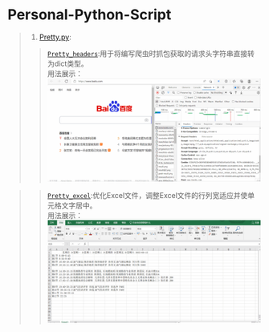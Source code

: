 # Personal-Python-Script
>1. [Pretty.py](https://github.com/YEUNGWAIPANG/Personal-Python-Script/blob/main/Pretty.py):
>>[`Pretty_headers`](https://github.com/YEUNGWAIPANG/Personal-Python-Script/blob/acb03eae9e91da369888c2767d7d9b2e85c28f5f/Pretty.py#L8):用于将编写爬虫时抓包获取的请求头字符串直接转为dict类型。  
>>用法展示： 
![gif](https://github.com/YEUNGWAIPANG/Personal-Python-Script/blob/main/example/Pretty/Pretty_headers.gif)

>>[`Pretty_excel`](https://github.com/YEUNGWAIPANG/Personal-Python-Script/blob/acb03eae9e91da369888c2767d7d9b2e85c28f5f/Pretty.py#L17):优化Excel文件，调整Excel文件的行列宽适应并使单元格文字居中。  
>>用法展示：  
![gif](https://github.com/YEUNGWAIPANG/Personal-Python-Script/blob/main/example/Pretty/Pretty_excel.gif)
